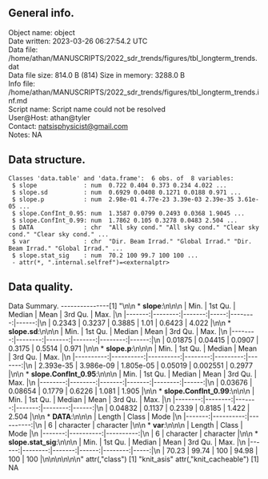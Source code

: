 <!-- This is a markdown file. -->


 General info.
---------------

Object name:    object      
Date written:   2023-03-26 06:27:54.2 UTC  
Data file:      /home/athan/MANUSCRIPTS/2022_sdr_trends/figures/tbl_longterm_trends.dat      
Data file size: 814.0 B (814) 
Size in memory: 3288.0 B      
Info file:      /home/athan/MANUSCRIPTS/2022_sdr_trends/figures/tbl_longterm_trends.inf.md      
Script name:    Script name could not be resolved      
User@Host:      athan@tyler   
Contact:        <natsisphysicist@gmail.com>      
Notes:          NA      


 Data structure.
-----------------

```
Classes 'data.table' and 'data.frame':	6 obs. of  8 variables:
 $ slope             : num  0.722 0.404 0.373 0.234 4.022 ...
 $ slope.sd          : num  0.6929 0.0408 0.1271 0.0188 0.971 ...
 $ slope.p           : num  2.98e-01 4.77e-23 3.39e-03 2.39e-35 3.61e-05 ...
 $ slope.ConfInt_0.95: num  1.3587 0.0799 0.2493 0.0368 1.9045 ...
 $ slope.ConfInt_0.99: num  1.7862 0.105 0.3278 0.0483 2.504 ...
 $ DATA              : chr  "All sky cond." "All sky cond." "Clear sky cond." "Clear sky cond." ...
 $ var               : chr  "Dir. Beam Irrad." "Global Irrad." "Dir. Beam Irrad." "Global Irrad." ...
 $ slope.stat_sig    : num  70.2 100 99.7 100 100 ...
 - attr(*, ".internal.selfref")=<externalptr> 
```


 Data quality.
---------------
 Data Summary.
---------------[1] "\n\n  * **slope**:\n\n\n    |   Min. | 1st Qu. | Median | Mean | 3rd Qu. |  Max. |\n    |-------:|--------:|-------:|-----:|--------:|------:|\n    | 0.2343 |  0.3237 | 0.3885 | 1.01 |  0.6423 | 4.022 |\n\n  * **slope.sd**:\n\n\n    |    Min. | 1st Qu. | Median |   Mean | 3rd Qu. |  Max. |\n    |--------:|--------:|-------:|-------:|--------:|------:|\n    | 0.01875 | 0.04415 | 0.0907 | 0.3175 |  0.5514 | 0.971 |\n\n  * **slope.p**:\n\n\n    |      Min. |   1st Qu. |    Median |    Mean |  3rd Qu. |   Max. |\n    |----------:|----------:|----------:|--------:|---------:|-------:|\n    | 2.393e-35 | 3.986e-09 | 1.805e-05 | 0.05019 | 0.002551 | 0.2977 |\n\n  * **slope.ConfInt_0.95**:\n\n\n    |    Min. | 1st Qu. | Median |   Mean | 3rd Qu. |  Max. |\n    |--------:|--------:|-------:|-------:|--------:|------:|\n    | 0.03676 | 0.08654 | 0.1779 | 0.6226 |   1.081 | 1.905 |\n\n  * **slope.ConfInt_0.99**:\n\n\n    |    Min. | 1st Qu. | Median |   Mean | 3rd Qu. |  Max. |\n    |--------:|--------:|-------:|-------:|--------:|------:|\n    | 0.04832 |  0.1137 | 0.2339 | 0.8185 |   1.422 | 2.504 |\n\n  * **DATA**:\n\n\n    | Length |     Class |      Mode |\n    |-------:|----------:|----------:|\n    |      6 | character | character |\n\n  * **var**:\n\n\n    | Length |     Class |      Mode |\n    |-------:|----------:|----------:|\n    |      6 | character | character |\n\n  * **slope.stat_sig**:\n\n\n    |  Min. | 1st Qu. | Median |  Mean | 3rd Qu. | Max. |\n    |------:|--------:|-------:|------:|--------:|-----:|\n    | 70.23 |   99.74 |    100 | 94.98 |     100 |  100 |\n\n\n<!-- end of list -->\n\n\n"
attr(,"class")
[1] "knit_asis"
attr(,"knit_cacheable")
[1] NA
